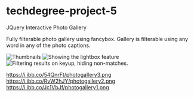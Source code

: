 # techdegree-project-5
JQuery Interactive Photo Gallery

Fully filterable photo gallery using fancybox. Gallery is filterable using any word in any of the photo captions.

![Thumbnails](<img src="https://i.ibb.co/54QnrFt/photogallery3.png" alt="photogallery3" border="0">)
![Showing the lightbox feature](<img src="https://i.ibb.co/RvW2hJY/photogallery2.png" alt="photogallery2" border="0">)
![Filtering results on keyup, hiding non-matches.](<img src="https://i.ibb.co/Jc1VbJf/photogallery1.png" alt="photogallery1" border="0">)

https://i.ibb.co/54QnrFt/photogallery3.png
https://i.ibb.co/RvW2hJY/photogallery2.png
https://i.ibb.co/Jc1VbJf/photogallery1.png

